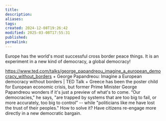 ```yaml
---
title: 
description: 
aliases: 
tags: 
created: 2024-12-08T19:26:42
modified: 2025-03-08T17:55:31
published: 
permalink: 
---
```


Europe has the world's most successful cross border peace things. It is an experiment in a new kind of democracy, a global democracy!

https://www.ted.com/talks/george_papandreou_imagine_a_european_democracy_without_borders + George Papandreou: Imagine a European democracy without borders | TED Talk + Greece has been the poster child for European economic crisis, but former Prime Minister George Papandreou wonders if it's just a preview of what's to come. “Our democracies," he says, "are trapped by systems that are too big to fail, or more accurately, too big to control” -- while "politicians like me have lost the trust of their peoples." How to solve it? Have citizens re-engage more directly in a new democratic bargain.
